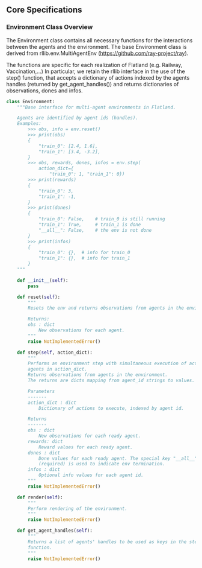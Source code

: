 ## Core Specifications

### Environment Class Overview

The Environment class contains all necessary functions for the interactions between the agents and the environment. The base Environment class is derived from rllib.env.MultiAgentEnv (https://github.com/ray-project/ray).

The functions are specific for each realization of Flatland (e.g. Railway, Vaccination,...)
In particular, we retain the rllib interface in the use of the step() function, that accepts a dictionary of actions indexed by the agents handles (returned by get_agent_handles()) and returns dictionaries of observations, dones and infos.

```python
class Environment:
    """Base interface for multi-agent environments in Flatland.

    Agents are identified by agent ids (handles).
    Examples:
        >>> obs, info = env.reset()
        >>> print(obs)
        {
            "train_0": [2.4, 1.6],
            "train_1": [3.4, -3.2],
        }
        >>> obs, rewards, dones, infos = env.step(
            action_dict={
                "train_0": 1, "train_1": 0})
        >>> print(rewards)
        {
            "train_0": 3,
            "train_1": -1,
        }
        >>> print(dones)
        {
            "train_0": False,    # train_0 is still running
            "train_1": True,     # train_1 is done
            "__all__": False,    # the env is not done
        }
        >>> print(infos)
        {
            "train_0": {},  # info for train_0
            "train_1": {},  # info for train_1
        }
    """

    def __init__(self):
        pass

    def reset(self):
        """
        Resets the env and returns observations from agents in the environment.

        Returns:
        obs : dict
            New observations for each agent.
        """
        raise NotImplementedError()

    def step(self, action_dict):
        """
        Performs an environment step with simultaneous execution of actions for
        agents in action_dict.
        Returns observations from agents in the environment.
        The returns are dicts mapping from agent_id strings to values.

        Parameters
        -------
        action_dict : dict
            Dictionary of actions to execute, indexed by agent id.

        Returns
        -------
        obs : dict
            New observations for each ready agent.
        rewards: dict
            Reward values for each ready agent.
        dones : dict
            Done values for each ready agent. The special key "__all__"
            (required) is used to indicate env termination.
        infos : dict
            Optional info values for each agent id.
        """
        raise NotImplementedError()

    def render(self):
        """
        Perform rendering of the environment.
        """
        raise NotImplementedError()

    def get_agent_handles(self):
        """
        Returns a list of agents' handles to be used as keys in the step()
        function.
        """
        raise NotImplementedError()

```
